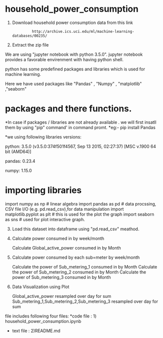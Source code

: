 # household_power_consumption

1. Download household power consumption data from this link

                http://archive.ics.uci.edu/ml/machine-learning-databases/00235/

 

2. Extract the zip file

We are using "jupyter notebook with python 3.5.0". jupyter notebook provides a favorable envirenment with having python shell.

python has some predefined packages and libraries which is used for machine learning.

Here we have used packages like  "Pandas" , "Numpy" , "matplotlib" ,"seaborn"

# packages and there functions.

*In case if packages / libraries are not already available . we will first insatll them by using "pip" command' in command promt.
*eg:- pip install Pandas 

*we using following libraries versions:

 python: 3.5.0 (v3.5.0:374f501f4567, Sep 13 2015, 02:27:37) [MSC v.1900 64 bit (AMD64)]
 
 pandas: 0.23.4
 
 numpy: 1.15.0

# importing libraries 
 
import numpy as np                                  # linear algebra
import pandas as pd                                 # data procssing, CSV file I/O (e.g. pd.read_csv),for data manipulation 
import matplotlib.pyplot as plt                     # this is used for the plot the graph 
import seaborn as sns                               # used for plot interactive graph. 

3. Load this dataset into dataframe using "pd.read_csv" meathod.


4.  Calculate power consumed in by week/month

    Calculate Global_active_power consumed in by Month
 

6. Calculate power consumed by each sub=meter by week/month
    
     Calculate the power of Sub_metering_1 consumed in by Month
     Calculate the power of Sub_metering_2 consumed in by Month
     Calculate the power of Sub_metering_3 consumed in by Month

7.   Data Visualization using Plot
     
     Global_active_power resampled over day for sum
     Sub_metering_1,Sub_metering_2,Sub_metering_3 resampled over day for sum
     
     
  file includes following four files:
  *code file   : 1) household_power_consumption.ipynb
                
  * text file  : 2)README.md
      
